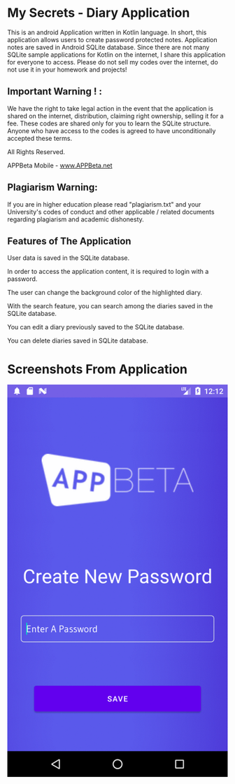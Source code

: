 # My Secrets - Diary Application

This is an android Application written in Kotlin language. 
In short, this application allows users to create password protected notes.
Application notes are saved in Android SQLite database.
Since there are not many SQLite sample applications for Kotlin on the internet, I share this application for everyone to access.
Please do not sell my codes over the internet, do not use it in your homework and projects!

## Important Warning ! :

We have the right to take legal action in the event that the application is shared on the internet, distribution, claiming right ownership, selling it for a fee.
These codes are shared only for you to learn the SQLite structure.
Anyone who have access to the codes is agreed to have unconditionally accepted these terms.

All Rights Reserved.

APPBeta Mobile - www.APPBeta.net
## Plagiarism Warning:

If you are in higher education please read "plagiarism.txt" and your University's codes of conduct and other applicable / related documents regarding plagiarism and academic dishonesty.


## Features of The Application

User data is saved in the SQLite database.

In order to access the application content, it is required to login with a password.

The user can change the background color of the highlighted diary.

With the search feature, you can search among the diaries saved in the SQLite database.

You can edit a diary previously saved to the SQLite database.

You can delete diaries saved in SQLite database.


# Screenshots From Application
![Screenshot](appbeta-diary-new.gif)
